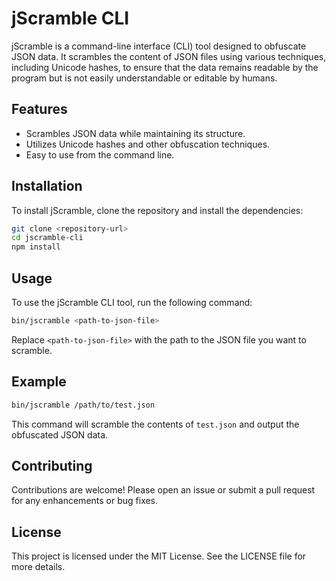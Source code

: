 # jScramble CLI

jScramble is a command-line interface (CLI) tool designed to obfuscate JSON data. It scrambles the content of JSON files using various techniques, including Unicode hashes, to ensure that the data remains readable by the program but is not easily understandable or editable by humans.

## Features

- Scrambles JSON data while maintaining its structure.
- Utilizes Unicode hashes and other obfuscation techniques.
- Easy to use from the command line.

## Installation

To install jScramble, clone the repository and install the dependencies:

```bash
git clone <repository-url>
cd jscramble-cli
npm install
```

## Usage

To use the jScramble CLI tool, run the following command:

```bash
bin/jscramble <path-to-json-file>
```

Replace `<path-to-json-file>` with the path to the JSON file you want to scramble.

## Example

```bash
bin/jscramble /path/to/test.json
```

This command will scramble the contents of `test.json` and output the obfuscated JSON data.

## Contributing

Contributions are welcome! Please open an issue or submit a pull request for any enhancements or bug fixes.

## License

This project is licensed under the MIT License. See the LICENSE file for more details.